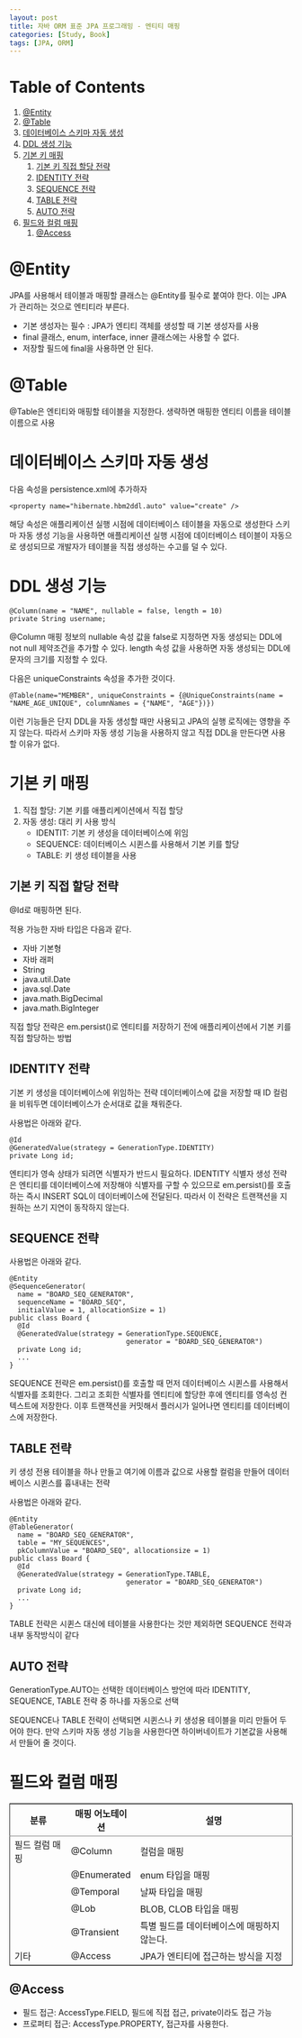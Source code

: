 ```yaml
---
layout: post
title: 자바 ORM 표준 JPA 프로그래밍 - 엔티티 매핑
categories: [Study, Book]
tags: [JPA, ORM]
---
```


# Table of Contents

1.  [@Entity](#org6c38cd8)
2.  [@Table](#orgcf1242c)
3.  [데이터베이스 스키마 자동 생성](#org510a0a5)
4.  [DDL 생성 기능](#orgebd5a43)
5.  [기본 키 매핑](#org1924bd3)
    1.  [기본 키 직접 할당 전략](#orgc453701)
    2.  [IDENTITY 전략](#org484504d)
    3.  [SEQUENCE 전략](#org877b09e)
    4.  [TABLE 전략](#org11badb2)
    5.  [AUTO 전략](#orgd69b093)
6.  [필드와 컬럼 매핑](#orgdb6757c)
    1.  [@Access](#orgc28eb7a)


<a id="org6c38cd8"></a>

# @Entity

JPA를 사용해서 테이블과 매핑할 클래스는 @Entity를 필수로 붙여야 한다. 이는 JPA가 관리하는 것으로 엔티티라 부른다.

-   기본 생성자는 필수 : JPA가 엔티티 객체를 생성할 때 기본 생성자를 사용
-   final 클래스, enum, interface, inner 클래스에는 사용할 수 없다.
-   저장할 필드에 final을 사용하면 안 된다.


<a id="orgcf1242c"></a>

# @Table

@Table은 엔티티와 매핑할 테이블을 지정한다.
생략하면 매핑한 엔티티 이름을 테이블 이름으로 사용


<a id="org510a0a5"></a>

# 데이터베이스 스키마 자동 생성

다음 속성을 persistence.xml에 추가하자 

    <property name="hibernate.hbm2ddl.auto" value="create" />

해당 속성은 애플리케이션 실행 시점에 데이터베이스 테이블을 자동으로 생성한다
스키마 자동 생성 기능을 사용하면 애플리케이션 실행 시점에 데이터베이스 테이블이 자동으로 생성되므로 개발자가 테이블을 직접 생성하는 수고를 덜 수 있다.


<a id="orgebd5a43"></a>

# DDL 생성 기능

    @Column(name = "NAME", nullable = false, length = 10)
    private String username;

@Column 매핑 정보의 nullable 속성 값을 false로 지정하면 자동 생성되는 DDL에 not null 제약조건을 추가할 수 있다.
length 속성 값을 사용하면 자동 생성되는 DDL에 문자의 크기를 지정할 수 있다.

다음은 uniqueConstraints 속성을 추가한 것이다.

    @Table(name="MEMBER", uniqueConstraints = {@UniqueConstraints(name = "NAME_AGE_UNIQUE", columnNames = {"NAME", "AGE"})})

이런 기능들은 단지 DDL을 자동 생성할 때만 사용되고 JPA의 실행 로직에는 영향을 주지 않는다.
따라서 스키마 자동 생성 기능을 사용하지 않고 직접 DDL을 만든다면 사용할 이유가 없다.


<a id="org1924bd3"></a>

# 기본 키 매핑

1.  직접 할당: 기본 키를 애플리케이션에서 직접 할당
2.  자동 생성: 대리 키 사용 방식
    -   IDENTIT: 기본 키 생성을 데이터베이스에 위임
    -   SEQUENCE: 데이터베이스 시퀸스를 사용해서 기본 키를 할당
    -   TABLE: 키 생성 테이블을 사용


<a id="orgc453701"></a>

## 기본 키 직접 할당 전략

@Id로 매핑하면 된다.

적용 가능한 자바 타입은 다음과 같다.

-   자바 기본형
-   자바 래퍼
-   String
-   java.util.Date
-   java.sql.Date
-   java.math.BigDecimal
-   java.math.BigInteger

직접 할당 전략은 em.persist()로 엔티티를 저장하기 전에 애플리케이션에서 기본 키를 직접 할당하는 방법


<a id="org484504d"></a>

## IDENTITY 전략

기본 키 생성을 데이터베이스에 위임하는 전략
데이터베이스에 값을 저장할 때 ID 컬럼을 비워두면 데이터베이스가 순서대로 값을 채워준다.

사용법은 아래와 같다.

    @Id
    @GeneratedValue(strategy = GenerationType.IDENTITY)
    private Long id;

엔티티가 영속 상태가 되려면 식별자가 반드시 필요하다. IDENTITY 식별자 생성 전략은 엔티티를 데이터베이스에 저장해야 식별자를 구할 수 있으므로 em.persist()를 호출하는 즉시 INSERT SQL이 데이터베이스에 전달된다.
따라서 이 전략은 트랜잭션을 지원하는 쓰기 지연이 동작하지 않는다.


<a id="org877b09e"></a>

## SEQUENCE 전략

사용법은 아래와 같다.

    @Entity
    @SequenceGenerator(
      name = "BOARD_SEQ_GENERATOR",
      sequenceName = "BOARD_SEQ",
      initialValue = 1, allocationSize = 1)
    public class Board {
      @Id
      @GeneratedValue(strategy = GenerationType.SEQUENCE,
                                 generator = "BOARD_SEQ_GENERATOR")
      private Long id;
      ...
    }

SEQUENCE 전략은 em.persist()를 호출할 때 먼저 데이터베이스 시퀸스를 사용해서 식별자를 조회한다. 그리고 조회한 식별자를 엔티티에 할당한 후에 엔티티를 영속성 컨텍스트에 저장한다.
이후 트랜잭션을 커밋해서 플러시가 일어나면 엔티티를 데이터베이스에 저장한다.


<a id="org11badb2"></a>

## TABLE 전략

키 생성 전용 테이블을 하나 만들고 여기에 이름과 값으로 사용할 컬럼을 만들어 데이터베이스 시퀸스를 흉내내는 전략

사용법은 아래와 같다.

    @Entity
    @TableGenerator(
      name = "BOARD_SEQ_GENERATOR",
      table = "MY_SEQUENCES",
      pkColumnValue = "BOARD_SEQ", allocationsize = 1)
    public class Board {
      @Id
      @GeneratedValue(strategy = GenerationType.TABLE,
                                 generator = "BOARD_SEQ_GENERATOR")
      private Long id;
      ...
    }

TABLE 전략은 시퀸스 대신에 테이블을 사용한다는 것만 제외하면 SEQUENCE 전략과 내부 동작방식이 같다


<a id="orgd69b093"></a>

## AUTO 전략

GenerationType.AUTO는 선택한 데이터베이스 방언에 따라 IDENTITY, SEQUENCE, TABLE 전략 중 하나를 자동으로 선택

SEQUENCE나 TABLE 전략이 선택되면 시퀸스나 키 생성용 테이블을 미리 만들어 두어야 한다.
만약 스키마 자동 생성 기능을 사용한다면 하이버네이트가 기본값을 사용해서 만들어 줄 것이다.


<a id="orgdb6757c"></a>

# 필드와 컬럼 매핑

<table border="2" cellspacing="0" cellpadding="6" rules="groups" frame="hsides">


<colgroup>
<col  class="org-left" />

<col  class="org-left" />

<col  class="org-left" />
</colgroup>
<thead>
<tr>
<th scope="col" class="org-left">분류</th>
<th scope="col" class="org-left">매핑 어노테이션</th>
<th scope="col" class="org-left">설명</th>
</tr>
</thead>

<tbody>
<tr>
<td class="org-left">필드 컬럼 매핑</td>
<td class="org-left">@Column</td>
<td class="org-left">컬럼을 매핑</td>
</tr>


<tr>
<td class="org-left">&#xa0;</td>
<td class="org-left">@Enumerated</td>
<td class="org-left">enum 타입을 매핑</td>
</tr>


<tr>
<td class="org-left">&#xa0;</td>
<td class="org-left">@Temporal</td>
<td class="org-left">날짜 타입을 매핑</td>
</tr>


<tr>
<td class="org-left">&#xa0;</td>
<td class="org-left">@Lob</td>
<td class="org-left">BLOB, CLOB 타입을 매핑</td>
</tr>


<tr>
<td class="org-left">&#xa0;</td>
<td class="org-left">@Transient</td>
<td class="org-left">특별 필드를 데이터베이스에 매핑하지 않는다.</td>
</tr>


<tr>
<td class="org-left">기타</td>
<td class="org-left">@Access</td>
<td class="org-left">JPA가 엔티티에 접근하는 방식을 지정</td>
</tr>
</tbody>
</table>


<a id="orgc28eb7a"></a>

## @Access

-   필드 접근: AccessType.FIELD, 필드에 직접 접근, private이라도 접근 가능
-   프로퍼티 접근: AccessType.PROPERTY, 접근자를 사용한다.